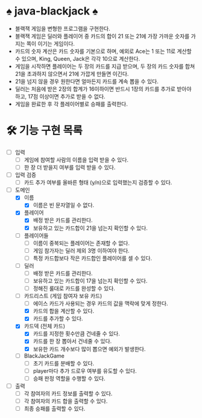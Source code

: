 # ♠️ java-blackjack ♠️

- 블랙잭 게임을 변형한 프로그램을 구현한다.
- 블랙잭 게임은 딜러와 플레이어 중 카드의 합이 21 또는 21에 가장 가까운 숫자를 가지는 쪽이 이기는 게임이다.
- 카드의 숫자 계산은 카드 숫자를 기본으로 하며, 예외로 Ace는 1 또는 11로 계산할 수 있으며, King, Queen, Jack은 각각 10으로 계산한다.
- 게임을 시작하면 플레이어는 두 장의 카드를 지급 받으며, 두 장의 카드 숫자를 합쳐 21을 초과하지 않으면서 21에 가깝게 만들면 이긴다.
- 21을 넘지 않을 경우 원한다면 얼마든지 카드를 계속 뽑을 수 있다.
- 딜러는 처음에 받은 2장의 합계가 16이하이면 반드시 1장의 카드를 추가로 받아야 하고, 17점 이상이면 추가로 받을 수 없다.
- 게임을 완료한 후 각 플레이어별로 승패를 출력한다.

# 🛠️ 기능 구현 목록

- [ ] 입력
    - [ ] 게임에 참여할 사람의 이름을 입력 받을 수 있다.
    - [ ] 한 장 더 받을지 여부를 입력 받을 수 있다.
- [ ] 입력 검증
    - [ ] 카드 추가 여부를 올바른 형태 (y/n)으로 입력했는지 검증할 수 있다.
- [ ] 도메인
    - [x] 이름
        - [x] 이름은 빈 문자열일 수 없다.
    - [x] 플레이어
        - [x] 배정 받은 카드를 관리한다.
        - [x] 보유하고 있는 카드합이 21을 넘는지 확인할 수 있다.
    - [ ] 플레이어들
        - [ ] 이름이 중복되는 플레이어는 존재할 수 없다.
        - [ ] 게임 참가자는 딜러 제외 3명 이하여야 한다.
        - [ ] 특정 카드합보다 작은 카드합인 플레이어를 셀 수 있다.
    - [ ] 딜러
        - [ ] 배정 받은 카드를 관리한다.
        - [ ] 보유하고 있는 카드합이 17을 넘는지 확인할 수 있다.
        - [ ] 정해진 룰대로 카드를 완성할 수 있다.
    - [ ] 카드리스트 (게임 참여자 보유 카드)
        - [ ] 에이스 카드가 사용되는 경우 카드의 값을 맥락에 맞게 정한다.
        - [x] 카드의 합을 계산할 수 있다.
        - [x] 카드를 추가할 수 있다.
    - [x] 카드덱 (전체 카드)
        - [x] 카드를 지정한 횟수만큼 건네줄 수 있다.
        - [x] 카드를 한 장 뽑아서 건네줄 수 있다.
        - [x] 보유한 카드 개수보다 많이 뽑으면 예외가 발생한다.
    - [ ] BlackJackGame
        - [ ] 초기 카드를 분배할 수 있다.
        - [ ] player마다 추가 드로우 여부를 유도할 수 있다.
        - [ ] 승패 판정 역할을 수행할 수 있다.
- [ ] 출력
    - [ ] 각 참여자의 카드 정보를 출력할 수 있다.
    - [ ] 각 참여자의 카드 합을 출력할 수 있다.
    - [ ] 최종 승패를 출력할 수 있다.
